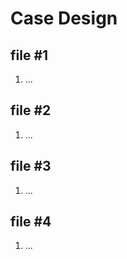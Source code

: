 # Case Design

## file #1
1. ...

## file #2
1. ...

## file #3
1. ...

## file #4
1. ...










